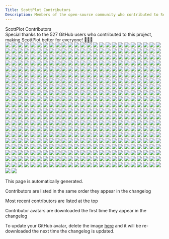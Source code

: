 ```yaml
---
Title: ScottPlot Contributors
Description: Members of the open-source community who contributed to ScottPlot
---
```


<div class="mt-3 text-center fs-1 fw-semibold">ScottPlot Contributors</div>
<div class='fs-5 fw-lighter text-center mb-4'>
    Special thanks to the <span class="sparkle-highlight">527</span> GitHub users 
    who contributed to this project, making ScottPlot better for everyone!
    💖🚀✨
</div>
<div class='avatar-container my-3'>
<a href='https://github.com/bclehmann'><img src='https://scottplot.net/images/contributors/bclehmann.png'></a>
<a href='https://github.com/Christoph-Wagner'><img src='https://scottplot.net/images/contributors/christoph-wagner.jpg'></a>
<a href='https://github.com/manaruto'><img src='https://scottplot.net/images/contributors/manaruto.jpg'></a>
<a href='https://github.com/CoderPM2011'><img src='https://scottplot.net/images/contributors/coderpm2011.jpg'></a>
<a href='https://github.com/sunwayking'><img src='https://scottplot.net/images/contributors/sunwayking.png'></a>
<a href='https://github.com/NeilMacMullen'><img src='https://scottplot.net/images/brand/favicon.png'></a>
<a href='https://github.com/mccabe93'><img src='https://scottplot.net/images/brand/favicon.png'></a>
<a href='https://github.com/Fruchtzwerg94'><img src='https://scottplot.net/images/contributors/fruchtzwerg94.jpg'></a>
<a href='https://github.com/sproott'><img src='https://scottplot.net/images/contributors/sproott.png'></a>
<a href='https://github.com/237779932'><img src='https://scottplot.net/images/brand/favicon.png'></a>
<a href='https://github.com/diluculo'><img src='https://scottplot.net/images/contributors/diluculo.png'></a>
<a href='https://github.com/kevin100702'><img src='https://scottplot.net/images/brand/favicon.png'></a>
<a href='https://github.com/hsfetterman'><img src='https://scottplot.net/images/contributors/hsfetterman.jpg'></a>
<a href='https://github.com/bwedding'><img src='https://scottplot.net/images/contributors/bwedding.jpg'></a>
<a href='https://github.com/JoeStoneAT'><img src='https://scottplot.net/images/contributors/joestoneat.png'></a>
<a href='https://github.com/uperp'><img src='https://scottplot.net/images/contributors/uperp.png'></a>
<a href='https://github.com/dtoppani-twist'><img src='https://scottplot.net/images/contributors/dtoppani-twist.png'></a>
<a href='https://github.com/chen1tian'><img src='https://scottplot.net/images/contributors/chen1tian.png'></a>
<a href='https://github.com/ssharks'><img src='https://scottplot.net/images/contributors/ssharks.png'></a>
<a href='https://github.com/StendProg'><img src='https://scottplot.net/images/contributors/stendprog.png'></a>
<a href='https://github.com/ScottSSapphire'><img src='https://scottplot.net/images/contributors/scottssapphire.png'></a>
<a href='https://github.com/marklam'><img src='https://scottplot.net/images/contributors/marklam.jpg'></a>
<a href='https://github.com/Roman-Rak'><img src='https://scottplot.net/images/contributors/roman-rak.png'></a>
<a href='https://github.com/asmallproblem'><img src='https://scottplot.net/images/contributors/asmallproblem.png'></a>
<a href='https://github.com/jux-stef'><img src='https://scottplot.net/images/contributors/jux-stef.png'></a>
<a href='https://github.com/Corbini'><img src='https://scottplot.net/images/contributors/corbini.png'></a>
<a href='https://github.com/macaba'><img src='https://scottplot.net/images/contributors/macaba.png'></a>
<a href='https://github.com/Muny'><img src='https://scottplot.net/images/contributors/muny.png'></a>
<a href='https://github.com/bouyeijiang'><img src='https://scottplot.net/images/contributors/bouyeijiang.jpg'></a>
<a href='https://github.com/bukowa'><img src='https://scottplot.net/images/contributors/bukowa.png'></a>
<a href='https://github.com/VladislavPustovarov'><img src='https://scottplot.net/images/contributors/vladislavpustovarov.png'></a>
<a href='https://github.com/quantfreedom'><img src='https://scottplot.net/images/contributors/quantfreedom.jpg'></a>
<a href='https://github.com/luo-ross'><img src='https://scottplot.net/images/contributors/luo-ross.jpg'></a>
<a href='https://github.com/onur-akaydin'><img src='https://scottplot.net/images/contributors/onur-akaydin.png'></a>
<a href='https://github.com/allrightsreserved'><img src='https://scottplot.net/images/contributors/allrightsreserved.png'></a>
<a href='https://github.com/aespitia'><img src='https://scottplot.net/images/contributors/aespitia.jpg'></a>
<a href='https://github.com/heartacker'><img src='https://scottplot.net/images/contributors/heartacker.jpg'></a>
<a href='https://github.com/kebox7'><img src='https://scottplot.net/images/contributors/kebox7.png'></a>
<a href='https://github.com/King-Taz'><img src='https://scottplot.net/images/contributors/king-taz.png'></a>
<a href='https://github.com/wi-fr'><img src='https://scottplot.net/images/contributors/wi-fr.png'></a>
<a href='https://github.com/david3951445'><img src='https://scottplot.net/images/contributors/david3951445.png'></a>
<a href='https://github.com/qaz7349134142024'><img src='https://scottplot.net/images/contributors/qaz7349134142024.png'></a>
<a href='https://github.com/zygfrydw'><img src='https://scottplot.net/images/contributors/zygfrydw.jpg'></a>
<a href='https://github.com/nilsakesson'><img src='https://scottplot.net/images/contributors/nilsakesson.png'></a>
<a href='https://github.com/nightroman'><img src='https://scottplot.net/images/contributors/nightroman.jpg'></a>
<a href='https://github.com/claire0821'><img src='https://scottplot.net/images/contributors/claire0821.jpg'></a>
<a href='https://github.com/vadimart92'><img src='https://scottplot.net/images/contributors/vadimart92.jpg'></a>
<a href='https://github.com/SprinterDave'><img src='https://scottplot.net/images/contributors/sprinterdave.jpg'></a>
<a href='https://github.com/louis1901'><img src='https://scottplot.net/images/contributors/louis1901.png'></a>
<a href='https://github.com/Padanian'><img src='https://scottplot.net/images/contributors/padanian.png'></a>
<a href='https://github.com/xichaoqiang'><img src='https://scottplot.net/images/contributors/xichaoqiang.png'></a>
<a href='https://github.com/nullsoftware'><img src='https://scottplot.net/images/contributors/nullsoftware.png'></a>
<a href='https://github.com/Paraplegia'><img src='https://scottplot.net/images/contributors/paraplegia.png'></a>
<a href='https://github.com/CBrauer'><img src='https://scottplot.net/images/contributors/cbrauer.png'></a>
<a href='https://github.com/ecrocombe'><img src='https://scottplot.net/images/contributors/ecrocombe.png'></a>
<a href='https://github.com/wellcaffeinated'><img src='https://scottplot.net/images/contributors/wellcaffeinated.jpg'></a>
<a href='https://github.com/FULL69'><img src='https://scottplot.net/images/contributors/full69.png'></a>
<a href='https://github.com/jpgarza93'><img src='https://scottplot.net/images/contributors/jpgarza93.jpg'></a>
<a href='https://github.com/BambOoxX'><img src='https://scottplot.net/images/contributors/bambooxx.png'></a>
<a href='https://github.com/Liwr9537'><img src='https://scottplot.net/images/contributors/liwr9537.png'></a>
<a href='https://github.com/DaveMartel'><img src='https://scottplot.net/images/contributors/davemartel.png'></a>
<a href='https://github.com/dlampa'><img src='https://scottplot.net/images/contributors/dlampa.jpg'></a>
<a href='https://github.com/Jofstera'><img src='https://scottplot.net/images/contributors/jofstera.jpg'></a>
<a href='https://github.com/czastack'><img src='https://scottplot.net/images/contributors/czastack.png'></a>
<a href='https://github.com/Saklut'><img src='https://scottplot.net/images/contributors/saklut.png'></a>
<a href='https://github.com/matej-mnoucek'><img src='https://scottplot.net/images/contributors/matej-mnoucek.png'></a>
<a href='https://github.com/hljlishen'><img src='https://scottplot.net/images/contributors/hljlishen.png'></a>
<a href='https://github.com/moranmono'><img src='https://scottplot.net/images/contributors/moranmono.png'></a>
<a href='https://github.com/sunefred'><img src='https://scottplot.net/images/contributors/sunefred.jpg'></a>
<a href='https://github.com/sdpenner'><img src='https://scottplot.net/images/contributors/sdpenner.jpg'></a>
<a href='https://github.com/hnMel'><img src='https://scottplot.net/images/contributors/hnmel.png'></a>
<a href='https://github.com/Max-i-m'><img src='https://scottplot.net/images/contributors/max-i-m.png'></a>
<a href='https://github.com/HandsomeGoldenKnight'><img src='https://scottplot.net/images/contributors/handsomegoldenknight.jpg'></a>
<a href='https://github.com/jaguarxii'><img src='https://scottplot.net/images/contributors/jaguarxii.png'></a>
<a href='https://github.com/wellsw'><img src='https://scottplot.net/images/contributors/wellsw.png'></a>
<a href='https://github.com/KroMignon'><img src='https://scottplot.net/images/contributors/kromignon.png'></a>
<a href='https://github.com/KosmosWerner'><img src='https://scottplot.net/images/contributors/kosmoswerner.jpg'></a>
<a href='https://github.com/ArchieCoder'><img src='https://scottplot.net/images/contributors/archiecoder.jpg'></a>
<a href='https://github.com/ProgrammerGuy76'><img src='https://scottplot.net/images/contributors/programmerguy76.png'></a>
<a href='https://github.com/agneszitte'><img src='https://scottplot.net/images/contributors/agneszitte.jpg'></a>
<a href='https://github.com/AzureGulf'><img src='https://scottplot.net/images/contributors/azuregulf.png'></a>
<a href='https://github.com/Treppon'><img src='https://scottplot.net/images/contributors/treppon.png'></a>
<a href='https://github.com/endeffects'><img src='https://scottplot.net/images/contributors/endeffects.jpg'></a>
<a href='https://github.com/cvdevol'><img src='https://scottplot.net/images/contributors/cvdevol.jpg'></a>
<a href='https://github.com/nRoger-Env'><img src='https://scottplot.net/images/contributors/nroger-env.png'></a>
<a href='https://github.com/Cassar17'><img src='https://scottplot.net/images/contributors/cassar17.png'></a>
<a href='https://github.com/cosmicDustOfLightLength'><img src='https://scottplot.net/images/contributors/cosmicdustoflightlength.jpg'></a>
<a href='https://github.com/Lyakabynka'><img src='https://scottplot.net/images/contributors/lyakabynka.png'></a>
<a href='https://github.com/tiger2014'><img src='https://scottplot.net/images/contributors/tiger2014.png'></a>
<a href='https://github.com/ZTaiIT1025'><img src='https://scottplot.net/images/contributors/ztaiit1025.png'></a>
<a href='https://github.com/TheFizz'><img src='https://scottplot.net/images/contributors/thefizz.png'></a>
<a href='https://github.com/Or8e4m4n'><img src='https://scottplot.net/images/contributors/or8e4m4n.jpg'></a>
<a href='https://github.com/idotta'><img src='https://scottplot.net/images/contributors/idotta.jpg'></a>
<a href='https://github.com/vilgotf'><img src='https://scottplot.net/images/contributors/vilgotf.png'></a>
<a href='https://github.com/h135558'><img src='https://scottplot.net/images/contributors/h135558.png'></a>
<a href='https://github.com/drolevar'><img src='https://scottplot.net/images/contributors/drolevar.jpg'></a>
<a href='https://github.com/LeaFrock'><img src='https://scottplot.net/images/contributors/leafrock.jpg'></a>
<a href='https://github.com/RFBomb'><img src='https://scottplot.net/images/contributors/rfbomb.png'></a>
<a href='https://github.com/sterenas'><img src='https://scottplot.net/images/contributors/sterenas.jpg'></a>
<a href='https://github.com/Martin12350'><img src='https://scottplot.net/images/contributors/martin12350.png'></a>
<a href='https://github.com/johndoh'><img src='https://scottplot.net/images/contributors/johndoh.png'></a>
<a href='https://github.com/bradcb212'><img src='https://scottplot.net/images/contributors/bradcb212.png'></a>
<a href='https://github.com/lguelat'><img src='https://scottplot.net/images/contributors/lguelat.png'></a>
<a href='https://github.com/jon-rizzo'><img src='https://scottplot.net/images/contributors/jon-rizzo.png'></a>
<a href='https://github.com/ByteSore'><img src='https://scottplot.net/images/contributors/bytesore.png'></a>
<a href='https://github.com/bry-decelles'><img src='https://scottplot.net/images/contributors/bry-decelles.jpg'></a>
<a href='https://github.com/brokoli777'><img src='https://scottplot.net/images/contributors/brokoli777.jpg'></a>
<a href='https://github.com/0xfded'><img src='https://scottplot.net/images/contributors/0xfded.png'></a>
<a href='https://github.com/DDiggs91'><img src='https://scottplot.net/images/contributors/ddiggs91.png'></a>
<a href='https://github.com/BrianAtZetica'><img src='https://scottplot.net/images/contributors/brianatzetica.png'></a>
<a href='https://github.com/blouflashdb'><img src='https://scottplot.net/images/contributors/blouflashdb.png'></a>
<a href='https://github.com/seeingistrue'><img src='https://scottplot.net/images/contributors/seeingistrue.png'></a>
<a href='https://github.com/lasooch'><img src='https://scottplot.net/images/contributors/lasooch.png'></a>
<a href='https://github.com/karlipl'><img src='https://scottplot.net/images/contributors/karlipl.png'></a>
<a href='https://github.com/zxy874175242'><img src='https://scottplot.net/images/contributors/zxy874175242.png'></a>
<a href='https://github.com/andresod'><img src='https://scottplot.net/images/contributors/andresod.png'></a>
<a href='https://github.com/fanshuxian'><img src='https://scottplot.net/images/contributors/fanshuxian.png'></a>
<a href='https://github.com/epegeot'><img src='https://scottplot.net/images/contributors/epegeot.jpg'></a>
<a href='https://github.com/SerTetora'><img src='https://scottplot.net/images/contributors/sertetora.jpg'></a>
<a href='https://github.com/Hawkwind250'><img src='https://scottplot.net/images/contributors/hawkwind250.png'></a>
<a href='https://github.com/bforlgreen'><img src='https://scottplot.net/images/contributors/bforlgreen.png'></a>
<a href='https://github.com/CodeDevAM'><img src='https://scottplot.net/images/contributors/codedevam.png'></a>
<a href='https://github.com/ANGADJEET'><img src='https://scottplot.net/images/contributors/angadjeet.jpg'></a>
<a href='https://github.com/aalgrou'><img src='https://scottplot.net/images/contributors/aalgrou.png'></a>
<a href='https://github.com/githubkau'><img src='https://scottplot.net/images/contributors/githubkau.png'></a>
<a href='https://github.com/MarkG008'><img src='https://scottplot.net/images/contributors/markg008.png'></a>
<a href='https://github.com/banncan'><img src='https://scottplot.net/images/contributors/banncan.jpg'></a>
<a href='https://github.com/swaitvor'><img src='https://scottplot.net/images/contributors/swaitvor.png'></a>
<a href='https://github.com/chhh'><img src='https://scottplot.net/images/contributors/chhh.jpg'></a>
<a href='https://github.com/cataclism'><img src='https://scottplot.net/images/contributors/cataclism.png'></a>
<a href='https://github.com/danieljfarrell'><img src='https://scottplot.net/images/contributors/danieljfarrell.png'></a>
<a href='https://github.com/fuxinsen'><img src='https://scottplot.net/images/contributors/fuxinsen.jpg'></a>
<a href='https://github.com/mengfanmin123'><img src='https://scottplot.net/images/contributors/mengfanmin123.png'></a>
<a href='https://github.com/loyvsc'><img src='https://scottplot.net/images/contributors/loyvsc.jpg'></a>
<a href='https://github.com/MCF'><img src='https://scottplot.net/images/contributors/mcf.jpg'></a>
<a href='https://github.com/EricEzaM'><img src='https://scottplot.net/images/contributors/ericezam.jpg'></a>
<a href='https://github.com/KennyTK'><img src='https://scottplot.net/images/contributors/kennytk.jpg'></a>
<a href='https://github.com/itsmygam3'><img src='https://scottplot.net/images/contributors/itsmygam3.jpg'></a>
<a href='https://github.com/FengQingYangDad'><img src='https://scottplot.net/images/contributors/fengqingyangdad.png'></a>
<a href='https://github.com/BendRocks'><img src='https://scottplot.net/images/contributors/bendrocks.png'></a>
<a href='https://github.com/Giviruk'><img src='https://scottplot.net/images/contributors/giviruk.jpg'></a>
<a href='https://github.com/JinjieZhao'><img src='https://scottplot.net/images/contributors/jinjiezhao.png'></a>
<a href='https://github.com/ValeraTychov'><img src='https://scottplot.net/images/contributors/valeratychov.png'></a>
<a href='https://github.com/VibrationAnalystCN'><img src='https://scottplot.net/images/contributors/vibrationanalystcn.jpg'></a>
<a href='https://github.com/levipara'><img src='https://scottplot.net/images/contributors/levipara.png'></a>
<a href='https://github.com/MatKinPro'><img src='https://scottplot.net/images/contributors/matkinpro.png'></a>
<a href='https://github.com/h25019871990'><img src='https://scottplot.net/images/contributors/h25019871990.png'></a>
<a href='https://github.com/CD-SailingPerf'><img src='https://scottplot.net/images/contributors/cd-sailingperf.png'></a>
<a href='https://github.com/bukkideme'><img src='https://scottplot.net/images/contributors/bukkideme.jpg'></a>
<a href='https://github.com/alexisvrignaud'><img src='https://scottplot.net/images/contributors/alexisvrignaud.png'></a>
<a href='https://github.com/r-j-s'><img src='https://scottplot.net/images/contributors/r-j-s.png'></a>
<a href='https://github.com/mawbydp'><img src='https://scottplot.net/images/contributors/mawbydp.jpg'></a>
<a href='https://github.com/TenebrosFR'><img src='https://scottplot.net/images/contributors/tenebrosfr.png'></a>
<a href='https://github.com/seishinkouki'><img src='https://scottplot.net/images/contributors/seishinkouki.png'></a>
<a href='https://github.com/Cardroid'><img src='https://scottplot.net/images/contributors/cardroid.png'></a>
<a href='https://github.com/Limula-PMA'><img src='https://scottplot.net/images/contributors/limula-pma.png'></a>
<a href='https://github.com/kareem469'><img src='https://scottplot.net/images/contributors/kareem469.png'></a>
<a href='https://github.com/ebarnard'><img src='https://scottplot.net/images/contributors/ebarnard.png'></a>
<a href='https://github.com/LerkLin'><img src='https://scottplot.net/images/contributors/lerklin.png'></a>
<a href='https://github.com/fdesordi'><img src='https://scottplot.net/images/contributors/fdesordi.png'></a>
<a href='https://github.com/ZSYMAX'><img src='https://scottplot.net/images/contributors/zsymax.jpg'></a>
<a href='https://github.com/Graat'><img src='https://scottplot.net/images/contributors/graat.png'></a>
<a href='https://github.com/feichti92'><img src='https://scottplot.net/images/contributors/feichti92.png'></a>
<a href='https://github.com/Kareltje1980'><img src='https://scottplot.net/images/contributors/kareltje1980.png'></a>
<a href='https://github.com/rubenslkirchner'><img src='https://scottplot.net/images/contributors/rubenslkirchner.jpg'></a>
<a href='https://github.com/Fokatu'><img src='https://scottplot.net/images/contributors/fokatu.png'></a>
<a href='https://github.com/MichaelKuelshammer'><img src='https://scottplot.net/images/contributors/michaelkuelshammer.jpg'></a>
<a href='https://github.com/SebastianDirks'><img src='https://scottplot.net/images/contributors/sebastiandirks.png'></a>
<a href='https://github.com/Diddlik'><img src='https://scottplot.net/images/contributors/diddlik.jpg'></a>
<a href='https://github.com/slotinvo'><img src='https://scottplot.net/images/contributors/slotinvo.png'></a>
<a href='https://github.com/hazenjaqdx3'><img src='https://scottplot.net/images/contributors/hazenjaqdx3.png'></a>
<a href='https://github.com/zhhding'><img src='https://scottplot.net/images/contributors/zhhding.png'></a>
<a href='https://github.com/Xhichn'><img src='https://scottplot.net/images/contributors/xhichn.png'></a>
<a href='https://github.com/mjazd'><img src='https://scottplot.net/images/contributors/mjazd.png'></a>
<a href='https://github.com/mloppnow'><img src='https://scottplot.net/images/contributors/mloppnow.png'></a>
<a href='https://github.com/mikeKuester'><img src='https://scottplot.net/images/contributors/mikekuester.jpg'></a>
<a href='https://github.com/jamaa'><img src='https://scottplot.net/images/contributors/jamaa.jpg'></a>
<a href='https://github.com/xantiva'><img src='https://scottplot.net/images/contributors/xantiva.png'></a>
<a href='https://github.com/sdhongjun'><img src='https://scottplot.net/images/contributors/sdhongjun.png'></a>
<a href='https://github.com/Matthew-Chidlow'><img src='https://scottplot.net/images/contributors/matthew-chidlow.png'></a>
<a href='https://github.com/Dibyanshuaman'><img src='https://scottplot.net/images/contributors/dibyanshuaman.png'></a>
<a href='https://github.com/PZidlik'><img src='https://scottplot.net/images/contributors/pzidlik.png'></a>
<a href='https://github.com/tibormarchynzoom'><img src='https://scottplot.net/images/contributors/tibormarchynzoom.jpg'></a>
<a href='https://github.com/CodeBehemoth'><img src='https://scottplot.net/images/contributors/codebehemoth.png'></a>
<a href='https://github.com/Kruno313'><img src='https://scottplot.net/images/contributors/kruno313.png'></a>
<a href='https://github.com/NicolasLairNET'><img src='https://scottplot.net/images/contributors/nicolaslairnet.png'></a>
<a href='https://github.com/abdul-muyeed'><img src='https://scottplot.net/images/contributors/abdul-muyeed.png'></a>
<a href='https://github.com/MagicFawkes'><img src='https://scottplot.net/images/contributors/magicfawkes.jpg'></a>
<a href='https://github.com/angelofb'><img src='https://scottplot.net/images/contributors/angelofb.jpg'></a>
<a href='https://github.com/SongPing'><img src='https://scottplot.net/images/contributors/songping.png'></a>
<a href='https://github.com/sunshuaize'><img src='https://scottplot.net/images/contributors/sunshuaize.png'></a>
<a href='https://github.com/Alexander-png'><img src='https://scottplot.net/images/contributors/alexander-png.jpg'></a>
<a href='https://github.com/yui1227'><img src='https://scottplot.net/images/contributors/yui1227.jpg'></a>
<a href='https://github.com/endreew'><img src='https://scottplot.net/images/contributors/endreew.png'></a>
<a href='https://github.com/blahetal'><img src='https://scottplot.net/images/contributors/blahetal.png'></a>
<a href='https://github.com/pkstrsk'><img src='https://scottplot.net/images/contributors/pkstrsk.png'></a>
<a href='https://github.com/chjrom'><img src='https://scottplot.net/images/contributors/chjrom.png'></a>
<a href='https://github.com/Hub3r'><img src='https://scottplot.net/images/contributors/hub3r.png'></a>
<a href='https://github.com/oktrue'><img src='https://scottplot.net/images/contributors/oktrue.png'></a>
<a href='https://github.com/VisMotrix'><img src='https://scottplot.net/images/contributors/vismotrix.png'></a>
<a href='https://github.com/Excustic'><img src='https://scottplot.net/images/contributors/excustic.png'></a>
<a href='https://github.com/aniketkumar7'><img src='https://scottplot.net/images/contributors/aniketkumar7.jpg'></a>
<a href='https://github.com/bjschwarz'><img src='https://scottplot.net/images/contributors/bjschwarz.jpg'></a>
<a href='https://github.com/ja1234567'><img src='https://scottplot.net/images/contributors/ja1234567.png'></a>
<a href='https://github.com/NateEbling'><img src='https://scottplot.net/images/contributors/nateebling.jpg'></a>
<a href='https://github.com/PaxITIS'><img src='https://scottplot.net/images/contributors/paxitis.jpg'></a>
<a href='https://github.com/MareMare'><img src='https://scottplot.net/images/contributors/maremare.png'></a>
<a href='https://github.com/RubensMigliore'><img src='https://scottplot.net/images/contributors/rubensmigliore.png'></a>
<a href='https://github.com/drphobos'><img src='https://scottplot.net/images/contributors/drphobos.png'></a>
<a href='https://github.com/MrOldOwl'><img src='https://scottplot.net/images/contributors/mroldowl.jpg'></a>
<a href='https://github.com/minjjKang'><img src='https://scottplot.net/images/contributors/minjjkang.png'></a>
<a href='https://github.com/Milkitic'><img src='https://scottplot.net/images/contributors/milkitic.jpg'></a>
<a href='https://github.com/arthurits'><img src='https://scottplot.net/images/contributors/arthurits.png'></a>
<a href='https://github.com/DominicBeer'><img src='https://scottplot.net/images/contributors/dominicbeer.png'></a>
<a href='https://github.com/ykarpeev'><img src='https://scottplot.net/images/contributors/ykarpeev.png'></a>
<a href='https://github.com/fhannan-ti'><img src='https://scottplot.net/images/contributors/fhannan-ti.png'></a>
<a href='https://github.com/redrabbit007'><img src='https://scottplot.net/images/contributors/redrabbit007.png'></a>
<a href='https://github.com/csbebetter'><img src='https://scottplot.net/images/contributors/csbebetter.jpg'></a>
<a href='https://github.com/unsigned-ru'><img src='https://scottplot.net/images/contributors/unsigned-ru.png'></a>
<a href='https://github.com/wsomegapoint'><img src='https://scottplot.net/images/contributors/wsomegapoint.png'></a>
<a href='https://github.com/Prototipo-Erick-Santander'><img src='https://scottplot.net/images/contributors/prototipo-erick-santander.png'></a>
<a href='https://github.com/David-A-Blankenship'><img src='https://scottplot.net/images/contributors/david-a-blankenship.png'></a>
<a href='https://github.com/edwwsw'><img src='https://scottplot.net/images/contributors/edwwsw.png'></a>
<a href='https://github.com/DouglasWatt'><img src='https://scottplot.net/images/contributors/douglaswatt.png'></a>
<a href='https://github.com/kagerouttepaso'><img src='https://scottplot.net/images/contributors/kagerouttepaso.png'></a>
<a href='https://github.com/hockerschwan'><img src='https://scottplot.net/images/contributors/hockerschwan.png'></a>
<a href='https://github.com/lindpatr'><img src='https://scottplot.net/images/contributors/lindpatr.png'></a>
<a href='https://github.com/enumer'><img src='https://scottplot.net/images/contributors/enumer.png'></a>
<a href='https://github.com/DerekGooding'><img src='https://scottplot.net/images/contributors/derekgooding.jpg'></a>
<a href='https://github.com/faguetan'><img src='https://scottplot.net/images/contributors/faguetan.png'></a>
<a href='https://github.com/Nils-Berghs'><img src='https://scottplot.net/images/contributors/nils-berghs.png'></a>
<a href='https://github.com/PhoenixChenLu'><img src='https://scottplot.net/images/contributors/phoenixchenlu.jpg'></a>
<a href='https://github.com/erikjl'><img src='https://scottplot.net/images/contributors/erikjl.jpg'></a>
<a href='https://github.com/stratdev3'><img src='https://scottplot.net/images/contributors/stratdev3.png'></a>
<a href='https://github.com/MaxFun'><img src='https://scottplot.net/images/contributors/maxfun.png'></a>
<a href='https://github.com/mlessmann'><img src='https://scottplot.net/images/contributors/mlessmann.jpg'></a>
<a href='https://github.com/NoahSigl'><img src='https://scottplot.net/images/contributors/noahsigl.png'></a>
<a href='https://github.com/fujiangang'><img src='https://scottplot.net/images/contributors/fujiangang.png'></a>
<a href='https://github.com/MarekJur'><img src='https://scottplot.net/images/contributors/marekjur.png'></a>
<a href='https://github.com/VoteForPedro'><img src='https://scottplot.net/images/contributors/voteforpedro.png'></a>
<a href='https://github.com/kl7107'><img src='https://scottplot.net/images/contributors/kl7107.png'></a>
<a href='https://github.com/prime167'><img src='https://scottplot.net/images/contributors/prime167.png'></a>
<a href='https://github.com/devbotas'><img src='https://scottplot.net/images/contributors/devbotas.png'></a>
<a href='https://github.com/Marvenix'><img src='https://scottplot.net/images/contributors/marvenix.png'></a>
<a href='https://github.com/LumAsWell'><img src='https://scottplot.net/images/contributors/lumaswell.png'></a>
<a href='https://github.com/chaojian-zhang'><img src='https://scottplot.net/images/contributors/chaojian-zhang.png'></a>
<a href='https://github.com/raburton'><img src='https://scottplot.net/images/contributors/raburton.png'></a>
<a href='https://github.com/barnettben'><img src='https://scottplot.net/images/contributors/barnettben.jpg'></a>
<a href='https://github.com/robbyls'><img src='https://scottplot.net/images/contributors/robbyls.png'></a>
<a href='https://github.com/mjpz'><img src='https://scottplot.net/images/contributors/mjpz.png'></a>
<a href='https://github.com/segeyros'><img src='https://scottplot.net/images/contributors/segeyros.png'></a>
<a href='https://github.com/Milyczekpolsl'><img src='https://scottplot.net/images/contributors/milyczekpolsl.png'></a>
<a href='https://github.com/sghctoma'><img src='https://scottplot.net/images/contributors/sghctoma.jpg'></a>
<a href='https://github.com/Smonze'><img src='https://scottplot.net/images/contributors/smonze.png'></a>
<a href='https://github.com/ChristianWeigand'><img src='https://scottplot.net/images/contributors/christianweigand.jpg'></a>
<a href='https://github.com/wolfcomp'><img src='https://scottplot.net/images/contributors/wolfcomp.png'></a>
<a href='https://github.com/angulion'><img src='https://scottplot.net/images/contributors/angulion.png'></a>
<a href='https://github.com/skn41'><img src='https://scottplot.net/images/contributors/skn41.png'></a>
<a href='https://github.com/albyoo'><img src='https://scottplot.net/images/contributors/albyoo.png'></a>
<a href='https://github.com/Gray-lab'><img src='https://scottplot.net/images/contributors/gray-lab.png'></a>
<a href='https://github.com/lichen95'><img src='https://scottplot.net/images/contributors/lichen95.jpg'></a>
<a href='https://github.com/Em3a-c'><img src='https://scottplot.net/images/contributors/em3a-c.png'></a>
<a href='https://github.com/cornford'><img src='https://scottplot.net/images/contributors/cornford.jpg'></a>
<a href='https://github.com/AndreyPalyutin'><img src='https://scottplot.net/images/contributors/andreypalyutin.png'></a>
<a href='https://github.com/SerhiiMahera'><img src='https://scottplot.net/images/contributors/serhiimahera.png'></a>
<a href='https://github.com/ashe27'><img src='https://scottplot.net/images/contributors/ashe27.png'></a>
<a href='https://github.com/sulivanganter'><img src='https://scottplot.net/images/contributors/sulivanganter.jpg'></a>
<a href='https://github.com/proplunger'><img src='https://scottplot.net/images/contributors/proplunger.png'></a>
<a href='https://github.com/Crown0815'><img src='https://scottplot.net/images/contributors/crown0815.png'></a>
<a href='https://github.com/JurasskPark'><img src='https://scottplot.net/images/contributors/jurasskpark.jpg'></a>
<a href='https://github.com/zy1075984'><img src='https://scottplot.net/images/contributors/zy1075984.png'></a>
<a href='https://github.com/JohnSmith20211124'><img src='https://scottplot.net/images/contributors/johnsmith20211124.png'></a>
<a href='https://github.com/Developer-Alexander'><img src='https://scottplot.net/images/contributors/developer-alexander.png'></a>
<a href='https://github.com/dhgigisoave'><img src='https://scottplot.net/images/contributors/dhgigisoave.png'></a>
<a href='https://github.com/mocakturk'><img src='https://scottplot.net/images/contributors/mocakturk.png'></a>
<a href='https://github.com/SasKayDE'><img src='https://scottplot.net/images/contributors/saskayde.png'></a>
<a href='https://github.com/melhashash'><img src='https://scottplot.net/images/contributors/melhashash.png'></a>
<a href='https://github.com/LapinFou'><img src='https://scottplot.net/images/contributors/lapinfou.png'></a>
<a href='https://github.com/JbmOnGitHub'><img src='https://scottplot.net/images/contributors/jbmongithub.png'></a>
<a href='https://github.com/FannyAtGitHub'><img src='https://scottplot.net/images/contributors/fannyatgithub.png'></a>
<a href='https://github.com/b4shful'><img src='https://scottplot.net/images/contributors/b4shful.png'></a>
<a href='https://github.com/viktoriussuwandi'><img src='https://scottplot.net/images/contributors/viktoriussuwandi.png'></a>
<a href='https://github.com/msroest'><img src='https://scottplot.net/images/contributors/msroest.jpg'></a>
<a href='https://github.com/anewton'><img src='https://scottplot.net/images/contributors/anewton.png'></a>
<a href='https://github.com/nightfog-git'><img src='https://scottplot.net/images/contributors/nightfog-git.png'></a>
<a href='https://github.com/taya92413'><img src='https://scottplot.net/images/contributors/taya92413.png'></a>
<a href='https://github.com/p4pravin'><img src='https://scottplot.net/images/contributors/p4pravin.png'></a>
<a href='https://github.com/tinuskotze'><img src='https://scottplot.net/images/contributors/tinuskotze.png'></a>
<a href='https://github.com/dpieve'><img src='https://scottplot.net/images/contributors/dpieve.png'></a>
<a href='https://github.com/ahmad-qamar'><img src='https://scottplot.net/images/contributors/ahmad-qamar.png'></a>
<a href='https://github.com/PremekTill'><img src='https://scottplot.net/images/contributors/premektill.png'></a>
<a href='https://github.com/dayo05'><img src='https://scottplot.net/images/contributors/dayo05.png'></a>
<a href='https://github.com/DmitryKotenev'><img src='https://scottplot.net/images/contributors/dmitrykotenev.png'></a>
<a href='https://github.com/Silent0Wings'><img src='https://scottplot.net/images/contributors/silent0wings.png'></a>
<a href='https://github.com/able-j'><img src='https://scottplot.net/images/contributors/able-j.jpg'></a>
<a href='https://github.com/tijin-abe-thomas'><img src='https://scottplot.net/images/contributors/tijin-abe-thomas.jpg'></a>
<a href='https://github.com/JasonC0x0D'><img src='https://scottplot.net/images/contributors/jasonc0x0d.png'></a>
<a href='https://github.com/tadmccorkle'><img src='https://scottplot.net/images/contributors/tadmccorkle.jpg'></a>
<a href='https://github.com/Tilation'><img src='https://scottplot.net/images/contributors/tilation.png'></a>
<a href='https://github.com/Xerxes004'><img src='https://scottplot.net/images/contributors/xerxes004.jpg'></a>
<a href='https://github.com/hellfo'><img src='https://scottplot.net/images/contributors/hellfo.png'></a>
<a href='https://github.com/mYcheng-95'><img src='https://scottplot.net/images/contributors/mycheng-95.png'></a>
<a href='https://github.com/Guillaume-Deville'><img src='https://scottplot.net/images/contributors/guillaume-deville.png'></a>
<a href='https://github.com/RachamimYaakobov'><img src='https://scottplot.net/images/contributors/rachamimyaakobov.png'></a>
<a href='https://github.com/MyZQL'><img src='https://scottplot.net/images/contributors/myzql.png'></a>
<a href='https://github.com/Marc-Frank'><img src='https://scottplot.net/images/contributors/marc-frank.jpg'></a>
<a href='https://github.com/pjt33'><img src='https://scottplot.net/images/contributors/pjt33.png'></a>
<a href='https://github.com/oldteacup'><img src='https://scottplot.net/images/contributors/oldteacup.png'></a>
<a href='https://github.com/stendprog'><img src='https://scottplot.net/images/contributors/stendprog.png'></a>
<a href='https://github.com/chrisxfire'><img src='https://scottplot.net/images/contributors/chrisxfire.jpg'></a>
<a href='https://github.com/JohniMIEP'><img src='https://scottplot.net/images/contributors/johnimiep.png'></a>
<a href='https://github.com/szescxz'><img src='https://scottplot.net/images/contributors/szescxz.png'></a>
<a href='https://github.com/Jordant190'><img src='https://scottplot.net/images/contributors/jordant190.png'></a>
<a href='https://github.com/StefanBertels'><img src='https://scottplot.net/images/contributors/stefanbertels.jpg'></a>
<a href='https://github.com/wfs1900'><img src='https://scottplot.net/images/contributors/wfs1900.jpg'></a>
<a href='https://github.com/Minu476'><img src='https://scottplot.net/images/contributors/minu476.png'></a>
<a href='https://github.com/Angeld10'><img src='https://scottplot.net/images/contributors/angeld10.png'></a>
<a href='https://github.com/benton-anderson'><img src='https://scottplot.net/images/contributors/benton-anderson.png'></a>
<a href='https://github.com/nuelle16'><img src='https://scottplot.net/images/contributors/nuelle16.png'></a>
<a href='https://github.com/cpa-level-it'><img src='https://scottplot.net/images/contributors/cpa-level-it.jpg'></a>
<a href='https://github.com/cxjcqu'><img src='https://scottplot.net/images/contributors/cxjcqu.png'></a>
<a href='https://github.com/dusko23'><img src='https://scottplot.net/images/contributors/dusko23.png'></a>
<a href='https://github.com/Gholamalih'><img src='https://scottplot.net/images/contributors/gholamalih.jpg'></a>
<a href='https://github.com/pavlexander'><img src='https://scottplot.net/images/contributors/pavlexander.png'></a>
<a href='https://github.com/EFeru'><img src='https://scottplot.net/images/contributors/eferu.jpg'></a>
<a href='https://github.com/Margulieuxd'><img src='https://scottplot.net/images/contributors/margulieuxd.png'></a>
<a href='https://github.com/Neopentane1'><img src='https://scottplot.net/images/contributors/neopentane1.png'></a>
<a href='https://github.com/SaltyTears'><img src='https://scottplot.net/images/contributors/saltytears.png'></a>
<a href='https://github.com/DavidWhataGIT'><img src='https://scottplot.net/images/contributors/davidwhatagit.png'></a>
<a href='https://github.com/vietanhbui'><img src='https://scottplot.net/images/contributors/vietanhbui.jpg'></a>
<a href='https://github.com/marcelpel'><img src='https://scottplot.net/images/contributors/marcelpel.png'></a>
<a href='https://github.com/JulianusIV'><img src='https://scottplot.net/images/contributors/julianusiv.png'></a>
<a href='https://github.com/Jonathanio123'><img src='https://scottplot.net/images/contributors/jonathanio123.png'></a>
<a href='https://github.com/neilyoung2008'><img src='https://scottplot.net/images/contributors/neilyoung2008.png'></a>
<a href='https://github.com/Syntaxrabbit'><img src='https://scottplot.net/images/contributors/syntaxrabbit.png'></a>
<a href='https://github.com/ChrisAtVault'><img src='https://scottplot.net/images/contributors/chrisatvault.png'></a>
<a href='https://github.com/KC7465128305'><img src='https://scottplot.net/images/contributors/kc7465128305.png'></a>
<a href='https://github.com/Sprenk'><img src='https://scottplot.net/images/contributors/sprenk.png'></a>
<a href='https://github.com/DevJins'><img src='https://scottplot.net/images/contributors/devjins.jpg'></a>
<a href='https://github.com/dongyi-cai-windsab'><img src='https://scottplot.net/images/contributors/dongyi-cai-windsab.png'></a>
<a href='https://github.com/rafntor'><img src='https://scottplot.net/images/contributors/rafntor.jpg'></a>
<a href='https://github.com/SGanard'><img src='https://scottplot.net/images/contributors/sganard.png'></a>
<a href='https://github.com/Nuliax7'><img src='https://scottplot.net/images/contributors/nuliax7.jpg'></a>
<a href='https://github.com/Rudde'><img src='https://scottplot.net/images/contributors/rudde.png'></a>
<a href='https://github.com/rotger'><img src='https://scottplot.net/images/contributors/rotger.png'></a>
<a href='https://github.com/gobikulandaisamy'><img src='https://scottplot.net/images/contributors/gobikulandaisamy.jpg'></a>
<a href='https://github.com/ShannonZ'><img src='https://scottplot.net/images/contributors/shannonz.png'></a>
<a href='https://github.com/fe-c'><img src='https://scottplot.net/images/contributors/fe-c.png'></a>
<a href='https://github.com/phil100vol'><img src='https://scottplot.net/images/contributors/phil100vol.png'></a>
<a href='https://github.com/rosdyana'><img src='https://scottplot.net/images/contributors/rosdyana.png'></a>
<a href='https://github.com/martinkleppe'><img src='https://scottplot.net/images/contributors/martinkleppe.jpg'></a>
<a href='https://github.com/KonH'><img src='https://scottplot.net/images/contributors/konh.jpg'></a>
<a href='https://github.com/zachesposito'><img src='https://scottplot.net/images/contributors/zachesposito.png'></a>
<a href='https://github.com/xenedia'><img src='https://scottplot.net/images/contributors/xenedia.png'></a>
<a href='https://github.com/DmitryZhelnin'><img src='https://scottplot.net/images/contributors/dmitryzhelnin.jpg'></a>
<a href='https://github.com/lucabat'><img src='https://scottplot.net/images/contributors/lucabat.png'></a>
<a href='https://github.com/codecrafty'><img src='https://scottplot.net/images/contributors/codecrafty.png'></a>
<a href='https://github.com/theelderwand'><img src='https://scottplot.net/images/contributors/theelderwand.png'></a>
<a href='https://github.com/sergaent'><img src='https://scottplot.net/images/contributors/sergaent.jpg'></a>
<a href='https://github.com/sjdemoor'><img src='https://scottplot.net/images/contributors/sjdemoor.png'></a>
<a href='https://github.com/A1145681'><img src='https://scottplot.net/images/contributors/a1145681.png'></a>
<a href='https://github.com/kurupt44'><img src='https://scottplot.net/images/contributors/kurupt44.png'></a>
<a href='https://github.com/apaaris'><img src='https://scottplot.net/images/contributors/apaaris.png'></a>
<a href='https://github.com/thopri'><img src='https://scottplot.net/images/contributors/thopri.png'></a>
<a href='https://github.com/CharlesMauldin'><img src='https://scottplot.net/images/contributors/charlesmauldin.png'></a>
<a href='https://github.com/xmln17'><img src='https://scottplot.net/images/contributors/xmln17.jpg'></a>
<a href='https://github.com/hamhub7'><img src='https://scottplot.net/images/contributors/hamhub7.png'></a>
<a href='https://github.com/PlayCreatively'><img src='https://scottplot.net/images/contributors/playcreatively.jpg'></a>
<a href='https://github.com/Agorath'><img src='https://scottplot.net/images/contributors/agorath.jpg'></a>
<a href='https://github.com/anprevost'><img src='https://scottplot.net/images/contributors/anprevost.png'></a>
<a href='https://github.com/Michael99'><img src='https://scottplot.net/images/contributors/michael99.png'></a>
<a href='https://github.com/AbeniMatteo'><img src='https://scottplot.net/images/contributors/abenimatteo.png'></a>
<a href='https://github.com/johnfoll'><img src='https://scottplot.net/images/contributors/johnfoll.jpg'></a>
<a href='https://github.com/jhm-ciberman'><img src='https://scottplot.net/images/contributors/jhm-ciberman.jpg'></a>
<a href='https://github.com/grabul'><img src='https://scottplot.net/images/contributors/grabul.png'></a>
<a href='https://github.com/strontiumpku'><img src='https://scottplot.net/images/contributors/strontiumpku.png'></a>
<a href='https://github.com/liuhongran626'><img src='https://scottplot.net/images/contributors/liuhongran626.jpg'></a>
<a href='https://github.com/nassaleh'><img src='https://scottplot.net/images/contributors/nassaleh.png'></a>
<a href='https://github.com/wtywtykk'><img src='https://scottplot.net/images/contributors/wtywtykk.png'></a>
<a href='https://github.com/vtozarks'><img src='https://scottplot.net/images/contributors/vtozarks.png'></a>
<a href='https://github.com/Shengcancheng'><img src='https://scottplot.net/images/contributors/shengcancheng.png'></a>
<a href='https://github.com/CarloToso'><img src='https://scottplot.net/images/contributors/carlotoso.png'></a>
<a href='https://github.com/kkaiser41'><img src='https://scottplot.net/images/contributors/kkaiser41.png'></a>
<a href='https://github.com/bradmartin333'><img src='https://scottplot.net/images/contributors/bradmartin333.png'></a>
<a href='https://github.com/Niravk1997'><img src='https://scottplot.net/images/contributors/niravk1997.png'></a>
<a href='https://github.com/m4se'><img src='https://scottplot.net/images/contributors/m4se.png'></a>
<a href='https://github.com/tonpimenta'><img src='https://scottplot.net/images/contributors/tonpimenta.png'></a>
<a href='https://github.com/bernhardbreuss'><img src='https://scottplot.net/images/contributors/bernhardbreuss.png'></a>
<a href='https://github.com/KATAMANENI'><img src='https://scottplot.net/images/contributors/katamaneni.jpg'></a>
<a href='https://github.com/ShenxuanLi'><img src='https://scottplot.net/images/contributors/shenxuanli.jpg'></a>
<a href='https://github.com/kivarsen'><img src='https://scottplot.net/images/contributors/kivarsen.png'></a>
<a href='https://github.com/schifazl'><img src='https://scottplot.net/images/contributors/schifazl.png'></a>
<a href='https://github.com/Regenhardt'><img src='https://scottplot.net/images/contributors/regenhardt.png'></a>
<a href='https://github.com/ChrisCC6'><img src='https://scottplot.net/images/contributors/chriscc6.png'></a>
<a href='https://github.com/envine'><img src='https://scottplot.net/images/contributors/envine.jpg'></a>
<a href='https://github.com/painstgithub'><img src='https://scottplot.net/images/contributors/painstgithub.png'></a>
<a href='https://github.com/zeticabrian'><img src='https://scottplot.net/images/contributors/zeticabrian.png'></a>
<a href='https://github.com/kv-gits'><img src='https://scottplot.net/images/contributors/kv-gits.png'></a>
<a href='https://github.com/ccopsey'><img src='https://scottplot.net/images/contributors/ccopsey.jpg'></a>
<a href='https://github.com/VPKSoft'><img src='https://scottplot.net/images/contributors/vpksoft.jpg'></a>
<a href='https://github.com/Maoyao233'><img src='https://scottplot.net/images/contributors/maoyao233.jpg'></a>
<a href='https://github.com/adgriff2'><img src='https://scottplot.net/images/contributors/adgriff2.png'></a>
<a href='https://github.com/PeppermintKing'><img src='https://scottplot.net/images/contributors/peppermintking.jpg'></a>
<a href='https://github.com/sjlai1993'><img src='https://scottplot.net/images/contributors/sjlai1993.png'></a>
<a href='https://github.com/ZPYin'><img src='https://scottplot.net/images/contributors/zpyin.jpg'></a>
<a href='https://github.com/allopatin'><img src='https://scottplot.net/images/contributors/allopatin.jpg'></a>
<a href='https://github.com/tyrbentsen'><img src='https://scottplot.net/images/contributors/tyrbentsen.png'></a>
<a href='https://github.com/hibus'><img src='https://scottplot.net/images/contributors/hibus.png'></a>
<a href='https://github.com/jankri'><img src='https://scottplot.net/images/contributors/jankri.png'></a>
<a href='https://github.com/r84r'><img src='https://scottplot.net/images/contributors/r84r.png'></a>
<a href='https://github.com/wangyexiang'><img src='https://scottplot.net/images/contributors/wangyexiang.jpg'></a>
<a href='https://github.com/Elgot'><img src='https://scottplot.net/images/contributors/elgot.png'></a>
<a href='https://github.com/saklanmazozgur'><img src='https://scottplot.net/images/contributors/saklanmazozgur.png'></a>
<a href='https://github.com/Rayffer'><img src='https://scottplot.net/images/contributors/rayffer.jpg'></a>
<a href='https://github.com/at2software'><img src='https://scottplot.net/images/contributors/at2software.png'></a>
<a href='https://github.com/gauravagrwal'><img src='https://scottplot.net/images/contributors/gauravagrwal.jpg'></a>
<a href='https://github.com/AndXaf'><img src='https://scottplot.net/images/contributors/andxaf.png'></a>
<a href='https://github.com/Logicman111'><img src='https://scottplot.net/images/contributors/logicman111.png'></a>
<a href='https://github.com/chenxuuu'><img src='https://scottplot.net/images/contributors/chenxuuu.jpg'></a>
<a href='https://github.com/obnews'><img src='https://scottplot.net/images/contributors/obnews.png'></a>
<a href='https://github.com/SuperDaveOsbourne'><img src='https://scottplot.net/images/contributors/superdaveosbourne.png'></a>
<a href='https://github.com/Andreas'><img src='https://scottplot.net/images/contributors/andreas.jpg'></a>
<a href='https://github.com/riquich'><img src='https://scottplot.net/images/contributors/riquich.png'></a>
<a href='https://github.com/MachineFossil'><img src='https://scottplot.net/images/contributors/machinefossil.jpg'></a>
<a href='https://github.com/anose001'><img src='https://scottplot.net/images/contributors/anose001.png'></a>
<a href='https://github.com/ktheijs'><img src='https://scottplot.net/images/contributors/ktheijs.png'></a>
<a href='https://github.com/jbuckmccready'><img src='https://scottplot.net/images/contributors/jbuckmccready.png'></a>
<a href='https://github.com/saroldhand'><img src='https://scottplot.net/images/contributors/saroldhand.png'></a>
<a href='https://github.com/cdytoby'><img src='https://scottplot.net/images/contributors/cdytoby.jpg'></a>
<a href='https://github.com/Terebi42'><img src='https://scottplot.net/images/contributors/terebi42.png'></a>
<a href='https://github.com/jw-suh'><img src='https://scottplot.net/images/contributors/jw-suh.png'></a>
<a href='https://github.com/Kritner'><img src='https://scottplot.net/images/contributors/kritner.jpg'></a>
<a href='https://github.com/Nexus452'><img src='https://scottplot.net/images/contributors/nexus452.png'></a>
<a href='https://github.com/DavidBergstromSWE'><img src='https://scottplot.net/images/contributors/davidbergstromswe.jpg'></a>
<a href='https://github.com/gigios'><img src='https://scottplot.net/images/contributors/gigios.png'></a>
<a href='https://github.com/noob765'><img src='https://scottplot.net/images/contributors/noob765.png'></a>
<a href='https://github.com/simmdan'><img src='https://scottplot.net/images/contributors/simmdan.jpg'></a>
<a href='https://github.com/ddrrrr'><img src='https://scottplot.net/images/contributors/ddrrrr.png'></a>
<a href='https://github.com/rutkowskit'><img src='https://scottplot.net/images/contributors/rutkowskit.jpg'></a>
<a href='https://github.com/breakwinz'><img src='https://scottplot.net/images/contributors/breakwinz.png'></a>
<a href='https://github.com/ramsayamarin'><img src='https://scottplot.net/images/contributors/ramsayamarin.jpg'></a>
<a href='https://github.com/Orace'><img src='https://scottplot.net/images/contributors/orace.jpg'></a>
<a href='https://github.com/kegesch'><img src='https://scottplot.net/images/contributors/kegesch.png'></a>
<a href='https://github.com/Nextra'><img src='https://scottplot.net/images/contributors/nextra.png'></a>
<a href='https://github.com/petersesztak'><img src='https://scottplot.net/images/contributors/petersesztak.png'></a>
<a href='https://github.com/hhubschle'><img src='https://scottplot.net/images/contributors/hhubschle.png'></a>
<a href='https://github.com/kirsan31'><img src='https://scottplot.net/images/contributors/kirsan31.jpg'></a>
<a href='https://github.com/bftrock'><img src='https://scottplot.net/images/contributors/bftrock.png'></a>
<a href='https://github.com/damiandixon'><img src='https://scottplot.net/images/contributors/damiandixon.jpg'></a>
<a href='https://github.com/ssalsinha'><img src='https://scottplot.net/images/contributors/ssalsinha.png'></a>
<a href='https://github.com/Superberti'><img src='https://scottplot.net/images/contributors/superberti.jpg'></a>
<a href='https://github.com/JS-BGResearch'><img src='https://scottplot.net/images/contributors/js-bgresearch.png'></a>
<a href='https://github.com/CalderWhite'><img src='https://scottplot.net/images/contributors/calderwhite.png'></a>
<a href='https://github.com/PeterDavidson'><img src='https://scottplot.net/images/contributors/peterdavidson.png'></a>
<a href='https://github.com/ademkaya'><img src='https://scottplot.net/images/contributors/ademkaya.jpg'></a>
<a href='https://github.com/PassionateDeveloper86'><img src='https://scottplot.net/images/contributors/passionatedeveloper86.png'></a>
<a href='https://github.com/boingo100p'><img src='https://scottplot.net/images/contributors/boingo100p.jpg'></a>
<a href='https://github.com/audun'><img src='https://scottplot.net/images/contributors/audun.jpg'></a>
<a href='https://github.com/pietcoussens'><img src='https://scottplot.net/images/contributors/pietcoussens.png'></a>
<a href='https://github.com/LB767'><img src='https://scottplot.net/images/contributors/lb767.png'></a>
<a href='https://github.com/oszymczak'><img src='https://scottplot.net/images/contributors/oszymczak.png'></a>
<a href='https://github.com/mzemljak'><img src='https://scottplot.net/images/contributors/mzemljak.png'></a>
<a href='https://github.com/AlgoExecutor'><img src='https://scottplot.net/images/contributors/algoexecutor.png'></a>
<a href='https://github.com/ticool'><img src='https://scottplot.net/images/contributors/ticool.png'></a>
<a href='https://github.com/mrradd'><img src='https://scottplot.net/images/contributors/mrradd.jpg'></a>
<a href='https://github.com/Timothy343'><img src='https://scottplot.net/images/contributors/timothy343.png'></a>
<a href='https://github.com/rhys-wootton'><img src='https://scottplot.net/images/contributors/rhys-wootton.jpg'></a>
<a href='https://github.com/ohru131'><img src='https://scottplot.net/images/contributors/ohru131.png'></a>
<a href='https://github.com/KlaskSkovby'><img src='https://scottplot.net/images/contributors/klaskskovby.png'></a>
<a href='https://github.com/Matthias-C'><img src='https://scottplot.net/images/contributors/matthias-c.jpg'></a>
<a href='https://github.com/Scr0nch'><img src='https://scottplot.net/images/contributors/scr0nch.png'></a>
<a href='https://github.com/inqb'><img src='https://scottplot.net/images/contributors/inqb.png'></a>
<a href='https://github.com/jl0pd'><img src='https://scottplot.net/images/contributors/jl0pd.png'></a>
<a href='https://github.com/MisterRedactus'><img src='https://scottplot.net/images/contributors/misterredactus.png'></a>
<a href='https://github.com/MithrilMan'><img src='https://scottplot.net/images/contributors/mithrilman.png'></a>
<a href='https://github.com/SommerEngineering'><img src='https://scottplot.net/images/contributors/sommerengineering.png'></a>
<a href='https://github.com/martin-brajer'><img src='https://scottplot.net/images/contributors/martin-brajer.png'></a>
<a href='https://github.com/Ichibot200'><img src='https://scottplot.net/images/contributors/ichibot200.png'></a>
<a href='https://github.com/charlescao460'><img src='https://scottplot.net/images/contributors/charlescao460.jpg'></a>
<a href='https://github.com/RFIsoft'><img src='https://scottplot.net/images/contributors/rfisoft.jpg'></a>
<a href='https://github.com/ozgur640'><img src='https://scottplot.net/images/contributors/ozgur640.png'></a>
<a href='https://github.com/apkrymov'><img src='https://scottplot.net/images/contributors/apkrymov.png'></a>
<a href='https://github.com/waynetheron'><img src='https://scottplot.net/images/contributors/waynetheron.png'></a>
<a href='https://github.com/Torgano'><img src='https://scottplot.net/images/contributors/torgano.png'></a>
<a href='https://github.com/AlexFsmn'><img src='https://scottplot.net/images/contributors/alexfsmn.png'></a>
<a href='https://github.com/el-aasi'><img src='https://scottplot.net/images/contributors/el-aasi.jpg'></a>
<a href='https://github.com/AteCoder'><img src='https://scottplot.net/images/contributors/atecoder.jpg'></a>
<a href='https://github.com/vrdriver'><img src='https://scottplot.net/images/contributors/vrdriver.jpg'></a>
<a href='https://github.com/nashilnik'><img src='https://scottplot.net/images/contributors/nashilnik.png'></a>
<a href='https://github.com/WillemWever'><img src='https://scottplot.net/images/contributors/willemwever.png'></a>
<a href='https://github.com/HowardWhile'><img src='https://scottplot.net/images/contributors/howardwhile.jpg'></a>
<a href='https://github.com/cstyx'><img src='https://scottplot.net/images/contributors/cstyx.png'></a>
<a href='https://github.com/Resonanz'><img src='https://scottplot.net/images/contributors/resonanz.png'></a>
<a href='https://github.com/bhairav-thakkar'><img src='https://scottplot.net/images/contributors/bhairav-thakkar.png'></a>
<a href='https://github.com/Helitune-RobMcKay'><img src='https://scottplot.net/images/contributors/helitune-robmckay.png'></a>
<a href='https://github.com/iu2kxv'><img src='https://scottplot.net/images/contributors/iu2kxv.png'></a>
<a href='https://github.com/imka-code'><img src='https://scottplot.net/images/contributors/imka-code.png'></a>
<a href='https://github.com/robokamran'><img src='https://scottplot.net/images/contributors/robokamran.jpg'></a>
<a href='https://github.com/jcbeppler'><img src='https://scottplot.net/images/contributors/jcbeppler.png'></a>
<a href='https://github.com/tomwimmenhove'><img src='https://scottplot.net/images/contributors/tomwimmenhove.jpg'></a>
<a href='https://github.com/LogDogg'><img src='https://scottplot.net/images/contributors/logdogg.png'></a>
<a href='https://github.com/JagDTalcyon'><img src='https://scottplot.net/images/contributors/jagdtalcyon.png'></a>
<a href='https://github.com/SeidChr'><img src='https://scottplot.net/images/contributors/seidchr.jpg'></a>
<a href='https://github.com/RalphLAtGitHub'><img src='https://scottplot.net/images/contributors/ralphlatgithub.jpg'></a>
<a href='https://github.com/thunderstatic'><img src='https://scottplot.net/images/contributors/thunderstatic.png'></a>
<a href='https://github.com/eduhza'><img src='https://scottplot.net/images/contributors/eduhza.jpg'></a>
<a href='https://github.com/ckovamees'><img src='https://scottplot.net/images/contributors/ckovamees.jpg'></a>
<a href='https://github.com/deiruch'><img src='https://scottplot.net/images/contributors/deiruch.jpg'></a>
<a href='https://github.com/Antracik'><img src='https://scottplot.net/images/contributors/antracik.png'></a>
<a href='https://github.com/ismdiego'><img src='https://scottplot.net/images/contributors/ismdiego.png'></a>
<a href='https://github.com/bonzaiferroni'><img src='https://scottplot.net/images/contributors/bonzaiferroni.jpg'></a>
<a href='https://github.com/zrolfs'><img src='https://scottplot.net/images/contributors/zrolfs.png'></a>
<a href='https://github.com/gberrante'><img src='https://scottplot.net/images/contributors/gberrante.jpg'></a>
<a href='https://github.com/teejay-87'><img src='https://scottplot.net/images/contributors/teejay-87.jpg'></a>
<a href='https://github.com/hexxone'><img src='https://scottplot.net/images/contributors/hexxone.png'></a>
<a href='https://github.com/plumforest'><img src='https://scottplot.net/images/contributors/plumforest.png'></a>
<a href='https://github.com/karimshams'><img src='https://scottplot.net/images/contributors/karimshams.png'></a>
<a href='https://github.com/senged'><img src='https://scottplot.net/images/contributors/senged.png'></a>
<a href='https://github.com/FadyDev2'><img src='https://scottplot.net/images/contributors/fadydev2.png'></a>
<a href='https://github.com/petarpetrovt'><img src='https://scottplot.net/images/contributors/petarpetrovt.png'></a>
<a href='https://github.com/Luvnet-890'><img src='https://scottplot.net/images/contributors/luvnet-890.png'></a>
<a href='https://github.com/ab-tools'><img src='https://scottplot.net/images/contributors/ab-tools.png'></a>
<a href='https://github.com/Bhandejiya'><img src='https://scottplot.net/images/contributors/bhandejiya.png'></a>
<a href='https://github.com/gwilson9'><img src='https://scottplot.net/images/contributors/gwilson9.png'></a>
<a href='https://github.com/Nasser'><img src='https://scottplot.net/images/contributors/nasser.png'></a>
<a href='https://github.com/Kamran'><img src='https://scottplot.net/images/contributors/kamran.jpg'></a>
<a href='https://github.com/morningkyle'><img src='https://scottplot.net/images/contributors/morningkyle.png'></a>
</div>
<div class='mt-5 mb-3 text-muted'>
<p>This page is automatically generated.</p>
<p>Contributors are listed in the same order they appear in the changelog</p>
<p>Most recent contributors are listed at the top</p>
<p>Contributor avatars are downloaded the first time they appear in the changelog</p>
<p>To update your GitHub avatar, delete the image 
<a href='https://github.com/ScottPlot/ScottPlot.NET/tree/main/static/images/contributors'>here</a>
and it will be re-downloaded the next time the changelog is updated.</p>
</div>
